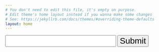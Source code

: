 ```yaml
---
# You don't need to edit this file, it's empty on purpose.
# Edit theme's home layout instead if you wanna make some changes
# See: https://jekyllrb.com/docs/themes/#overriding-theme-defaults
layout: home
---
```

<style>
input {
  font-size: 20pt;
}
</style>
<script src="//ajax.googleapis.com/ajax/libs/jquery/2.2.4/jquery.min.js"></script>
<form>
<input type="number" id="mn">
<input type="submit" id="go">
</form>
<script>
  var links;

  $(document).ready(function() {
    $.ajax({
      type: 'GET',
      url: './data.json',
      dataType: 'json'
    }).done(function(data) {
      links = data;
    });
    $('#go').click(go);
  });

  function go() {
    var mn = $('#mn').val();
    var link = links[mn];
    if (link) {
      window.open('https://www18.atwiki.jp/pazdra/pages/' + link + '.html', null);
    }
  }
</script>
